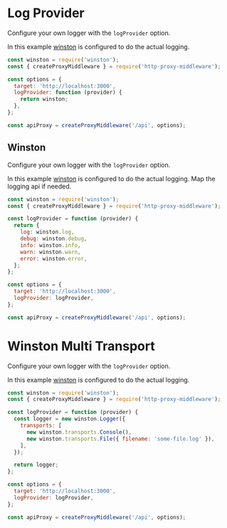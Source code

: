 # Log Provider

Configure your own logger with the `logProvider` option.

In this example [winston](https://www.npmjs.com/package/winston) is configured to do the actual logging.

```javascript
const winston = require('winston');
const { createProxyMiddleware } = require('http-proxy-middleware');

const options = {
  target: 'http://localhost:3000',
  logProvider: function (provider) {
    return winston;
  },
};

const apiProxy = createProxyMiddleware('/api', options);
```

## Winston

Configure your own logger with the `logProvider` option.

In this example [winston](https://www.npmjs.com/package/winston) is configured to do the actual logging. Map the logging api if needed.

```javascript
const winston = require('winston');
const { createProxyMiddleware } = require('http-proxy-middleware');

const logProvider = function (provider) {
  return {
    log: winston.log,
    debug: winston.debug,
    info: winston.info,
    warn: winston.warn,
    error: winston.error,
  };
};

const options = {
  target: 'http://localhost:3000',
  logProvider: logProvider,
};

const apiProxy = createProxyMiddleware('/api', options);
```

# Winston Multi Transport

Configure your own logger with the `logProvider` option.

In this example [winston](https://www.npmjs.com/package/winston) is configured to do the actual logging.

```javascript
const winston = require('winston');
const { createProxyMiddleware } = require('http-proxy-middleware');

const logProvider = function (provider) {
  const logger = new winston.Logger({
    transports: [
      new winston.transports.Console(),
      new winston.transports.File({ filename: 'some-file.log' }),
    ],
  });

  return logger;
};

const options = {
  target: 'http://localhost:3000',
  logProvider: logProvider,
};

const apiProxy = createProxyMiddleware('/api', options);
```
